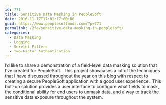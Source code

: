 ```yaml
---
id: 771
title: Sensitive Data Masking in PeopleSoft
date: 2016-11-17T17:01:17+00:00
guid: https://www.peoplesoftmods.com/?p=771
permalink: /2fa/sensitive-data-masking-in-peoplesoft/
categories:
  - Data Masking
  - Logging
  - Servlet Filters
  - Two-Factor Authentication
---
```

I’d like to share a demonstration of a field-level data masking solution that I’ve created for PeopleSoft.  This project showcases a lot of the techniques that I have discussed throughout the year on this blog with respect to creating a secure PeopleSoft application with a good user experience.  This bolt-on solution provides a user interface to configure what fields to mask, the conditional ability for end users to unmask data, and a way to track the sensitive data exposure throughout the system.

<!--more-->



&nbsp;